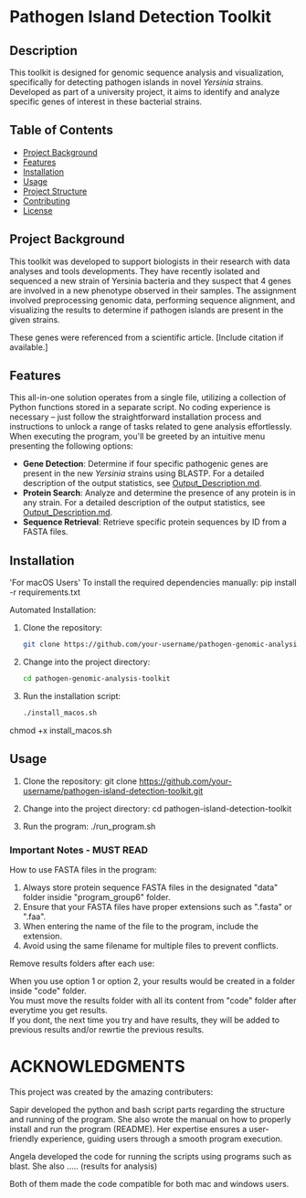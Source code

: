 # Pathogen Island Detection Toolkit

## Description

This toolkit is designed for genomic sequence analysis and visualization, specifically for detecting pathogen islands in novel *Yersinia* strains. Developed as part of a university project, it aims to identify and analyze specific genes of interest in these bacterial strains.

## Table of Contents

- [Project Background](#project-background)
- [Features](#features)
- [Installation](#installation)
- [Usage](#usage)
- [Project Structure](#project-structure)
- [Contributing](#contributing)
- [License](#license)

## Project Background

This toolkit was developed to support biologists in their research with data analyses and tools developments. They have recently isolated and sequenced a new strain of Yersinia bacteria and they suspect that 4 genes are involved in a new phenotype observed in their samples. The assignment involved preprocessing genomic data, performing sequence alignment, and visualizing the results to determine if pathogen islands are present in the given strains. 

These genes were referenced from a scientific article. [Include citation if available.]

## Features

This all-in-one solution operates from a single file, utilizing a collection of Python functions stored in a separate script. No coding experience is necessary – just follow the straightforward installation process and instructions to unlock a range of tasks related to gene analysis effortlessly. When executing the program, you'll be greeted by an intuitive menu presenting the following options: 

- **Gene Detection**: Determine if four specific pathogenic genes are present in the new *Yersinia* strains using BLASTP. For a detailed description of the output statistics, see [Output_Description.md](Output_Description.md).
- **Protein Search**: Analyze and determine the presence of any protein is in any strain. For a detailed description of the output statistics, see [Output_Description.md](Output_Description.md).
- **Sequence Retrieval**: Retrieve specific protein sequences by ID from a FASTA files.

## Installation

'For macOS Users'
To install the required dependencies manually:
pip install -r requirements.txt

Automated Installation:
1. Clone the repository:
    ```bash
    git clone https://github.com/your-username/pathogen-genomic-analysis-toolkit.git
    ```
2. Change into the project directory:
    ```bash
    cd pathogen-genomic-analysis-toolkit
    ```
3. Run the installation script:
    ```bash
    ./install_macos.sh
    ```

chmod +x install_macos.sh

## Usage

1. Clone the repository:
git clone https://github.com/your-username/pathogen-island-detection-toolkit.git

2. Change into the project directory:
cd pathogen-island-detection-toolkit

3. Run the program:
./run_program.sh



  
### Important Notes - MUST READ 

How to use FASTA files in the program: 
1. Always store protein sequence FASTA files in the designated "data" folder insidie "program_group6" folder. 
2. Ensure that your FASTA files have proper extensions such as ".fasta" or ".faa". 
3. When entering the name of the file to the program, include the extension.
4. Avoid using the same filename for multiple files to prevent conflicts.

Remove results folders after each use:  
  
When you use option 1 or option 2, your results would be created in a folder inside "code" folder.   
You must move the results folder with all its content from "code" folder after everytime you get results.  
If you dont, the next time you try and have results, they will be added to previous results and/or rewrtie the previous results.

# ACKNOWLEDGMENTS #  
  
This project was created by the amazing contributers:  
  
Sapir developed the python and bash script parts regarding the structure and running of the program. She also wrote the manual on how to properly install and run the program (README). Her expertise ensures a user-friendly experience, guiding users through a smooth program execution.  

Angela developed the code for running the scripts using programs such as blast. She also ..... (results for analysis)  

Both of them made the code compatible for both mac and windows users.  
    
  

